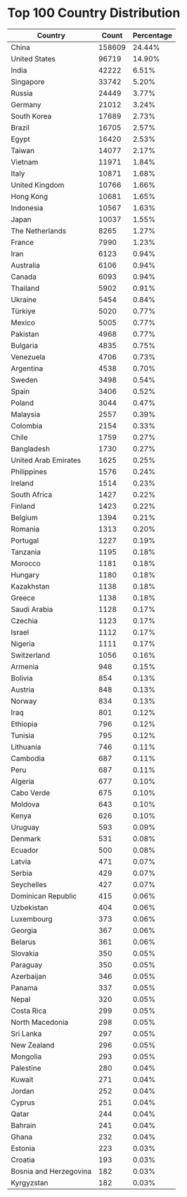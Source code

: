 # Top 100 Country Distribution
| Country | Count | Percentage |
|----|----|----|
| China | 158609 | 24.44% |
| United States | 96719 | 14.90% |
| India | 42222 | 6.51% |
| Singapore | 33742 | 5.20% |
| Russia | 24449 | 3.77% |
| Germany | 21012 | 3.24% |
| South Korea | 17689 | 2.73% |
| Brazil | 16705 | 2.57% |
| Egypt | 16420 | 2.53% |
| Taiwan | 14077 | 2.17% |
| Vietnam | 11971 | 1.84% |
| Italy | 10871 | 1.68% |
| United Kingdom | 10766 | 1.66% |
| Hong Kong | 10681 | 1.65% |
| Indonesia | 10567 | 1.63% |
| Japan | 10037 | 1.55% |
| The Netherlands | 8265 | 1.27% |
| France | 7990 | 1.23% |
| Iran | 6123 | 0.94% |
| Australia | 6106 | 0.94% |
| Canada | 6093 | 0.94% |
| Thailand | 5902 | 0.91% |
| Ukraine | 5454 | 0.84% |
| Türkiye | 5020 | 0.77% |
| Mexico | 5005 | 0.77% |
| Pakistan | 4968 | 0.77% |
| Bulgaria | 4835 | 0.75% |
| Venezuela | 4706 | 0.73% |
| Argentina | 4538 | 0.70% |
| Sweden | 3498 | 0.54% |
| Spain | 3406 | 0.52% |
| Poland | 3044 | 0.47% |
| Malaysia | 2557 | 0.39% |
| Colombia | 2154 | 0.33% |
| Chile | 1759 | 0.27% |
| Bangladesh | 1730 | 0.27% |
| United Arab Emirates | 1625 | 0.25% |
| Philippines | 1576 | 0.24% |
| Ireland | 1514 | 0.23% |
| South Africa | 1427 | 0.22% |
| Finland | 1423 | 0.22% |
| Belgium | 1394 | 0.21% |
| Romania | 1313 | 0.20% |
| Portugal | 1227 | 0.19% |
| Tanzania | 1195 | 0.18% |
| Morocco | 1181 | 0.18% |
| Hungary | 1180 | 0.18% |
| Kazakhstan | 1138 | 0.18% |
| Greece | 1138 | 0.18% |
| Saudi Arabia | 1128 | 0.17% |
| Czechia | 1123 | 0.17% |
| Israel | 1112 | 0.17% |
| Nigeria | 1111 | 0.17% |
| Switzerland | 1056 | 0.16% |
| Armenia | 948 | 0.15% |
| Bolivia | 854 | 0.13% |
| Austria | 848 | 0.13% |
| Norway | 834 | 0.13% |
| Iraq | 801 | 0.12% |
| Ethiopia | 796 | 0.12% |
| Tunisia | 795 | 0.12% |
| Lithuania | 746 | 0.11% |
| Cambodia | 687 | 0.11% |
| Peru | 687 | 0.11% |
| Algeria | 677 | 0.10% |
| Cabo Verde | 675 | 0.10% |
| Moldova | 643 | 0.10% |
| Kenya | 626 | 0.10% |
| Uruguay | 593 | 0.09% |
| Denmark | 531 | 0.08% |
| Ecuador | 500 | 0.08% |
| Latvia | 471 | 0.07% |
| Serbia | 429 | 0.07% |
| Seychelles | 427 | 0.07% |
| Dominican Republic | 415 | 0.06% |
| Uzbekistan | 404 | 0.06% |
| Luxembourg | 373 | 0.06% |
| Georgia | 367 | 0.06% |
| Belarus | 361 | 0.06% |
| Slovakia | 350 | 0.05% |
| Paraguay | 350 | 0.05% |
| Azerbaijan | 346 | 0.05% |
| Panama | 337 | 0.05% |
| Nepal | 320 | 0.05% |
| Costa Rica | 299 | 0.05% |
| North Macedonia | 298 | 0.05% |
| Sri Lanka | 297 | 0.05% |
| New Zealand | 296 | 0.05% |
| Mongolia | 293 | 0.05% |
| Palestine | 280 | 0.04% |
| Kuwait | 271 | 0.04% |
| Jordan | 252 | 0.04% |
| Cyprus | 251 | 0.04% |
| Qatar | 244 | 0.04% |
| Bahrain | 241 | 0.04% |
| Ghana | 232 | 0.04% |
| Estonia | 223 | 0.03% |
| Croatia | 193 | 0.03% |
| Bosnia and Herzegovina | 182 | 0.03% |
| Kyrgyzstan | 182 | 0.03% |
